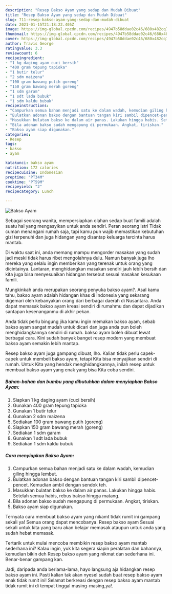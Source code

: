 ```yaml
---
description: "Resep Bakso Ayam yang sedap dan Mudah Dibuat"
title: "Resep Bakso Ayam yang sedap dan Mudah Dibuat"
slug: 711-resep-bakso-ayam-yang-sedap-dan-mudah-dibuat
date: 2021-01-15T21:18:22.405Z
image: https://img-global.cpcdn.com/recipes/4947b58ddae02c46/680x482cq70/bakso-ayam-foto-resep-utama.jpg
thumbnail: https://img-global.cpcdn.com/recipes/4947b58ddae02c46/680x482cq70/bakso-ayam-foto-resep-utama.jpg
cover: https://img-global.cpcdn.com/recipes/4947b58ddae02c46/680x482cq70/bakso-ayam-foto-resep-utama.jpg
author: Travis George
ratingvalue: 3.3
reviewcount: 6
recipeingredient:
- "1 kg daging ayam cuci bersih"
- "400 gram tepung tapioka"
- "1 butir telur"
- "2 sdm maizena"
- "100 gram bawang putih goreng"
- "150 gram bawang merah goreng"
- "1 sdm garam"
- "1 sdt lada bubuk"
- "1 sdm kaldu bubuk"
recipeinstructions:
- "Campurkan semua bahan menjadi satu ke dalam wadah, kemudian giling hingga lembut."
- "Bulatkan adonan bakso dengan bantuan tangan kiri sambil dipencet-pencet. Kemudian ambil dengan sendok teh."
- "Masukkan bulatan bakso ke dalam air panas. Lakukan hingga habis. Setelah semua habis, rebus bakso hingga matang."
- "Bila adonan bakso sudah mengapung di permukaan. Angkat, tiriskan."
- "Bakso ayam siap digunakan."
categories:
- Resep
tags:
- bakso
- ayam

katakunci: bakso ayam 
nutrition: 172 calories
recipecuisine: Indonesian
preptime: "PT34M"
cooktime: "PT59M"
recipeyield: "2"
recipecategory: Lunch

---
```



![Bakso Ayam](https://img-global.cpcdn.com/recipes/4947b58ddae02c46/680x482cq70/bakso-ayam-foto-resep-utama.jpg)

Sebagai seorang wanita, mempersiapkan olahan sedap buat famili adalah suatu hal yang mengasyikan untuk anda sendiri. Peran seorang istri Tidak cuman menangani rumah saja, tapi kamu pun wajib memastikan kebutuhan gizi terpenuhi dan juga hidangan yang disantap keluarga tercinta harus mantab.

Di waktu  saat ini, anda memang mampu mengorder masakan yang sudah jadi meski tidak harus ribet mengolahnya dulu. Namun banyak juga lho mereka yang selalu ingin memberikan yang terenak untuk orang yang dicintainya. Lantaran, menghidangkan masakan sendiri jauh lebih bersih dan kita juga bisa menyesuaikan hidangan tersebut sesuai masakan kesukaan famili. 



Mungkinkah anda merupakan seorang penyuka bakso ayam?. Asal kamu tahu, bakso ayam adalah hidangan khas di Indonesia yang sekarang digemari oleh kebanyakan orang dari berbagai daerah di Nusantara. Anda dapat memasak bakso ayam kreasi sendiri di rumahmu dan dapat dijadikan santapan kesenanganmu di akhir pekan.

Anda tidak perlu bingung jika kamu ingin memakan bakso ayam, sebab bakso ayam sangat mudah untuk dicari dan juga anda pun boleh menghidangkannya sendiri di rumah. bakso ayam boleh dibuat lewat berbagai cara. Kini sudah banyak banget resep modern yang membuat bakso ayam semakin lebih mantap.

Resep bakso ayam juga gampang dibuat, lho. Kalian tidak perlu capek-capek untuk membeli bakso ayam, tetapi Kita bisa menyajikan sendiri di rumah. Untuk Kita yang hendak menghidangkannya, inilah resep untuk membuat bakso ayam yang enak yang bisa Kita coba sendiri.

<!--inarticleads1-->

##### Bahan-bahan dan bumbu yang dibutuhkan dalam menyiapkan Bakso Ayam:

1. Siapkan 1 kg daging ayam (cuci bersih)
1. Gunakan 400 gram tepung tapioka
1. Gunakan 1 butir telur
1. Gunakan 2 sdm maizena
1. Sediakan 100 gram bawang putih (goreng)
1. Siapkan 150 gram bawang merah (goreng)
1. Sediakan 1 sdm garam
1. Gunakan 1 sdt lada bubuk
1. Sediakan 1 sdm kaldu bubuk




<!--inarticleads2-->

##### Cara menyiapkan Bakso Ayam:

1. Campurkan semua bahan menjadi satu ke dalam wadah, kemudian giling hingga lembut.
1. Bulatkan adonan bakso dengan bantuan tangan kiri sambil dipencet-pencet. Kemudian ambil dengan sendok teh.
1. Masukkan bulatan bakso ke dalam air panas. Lakukan hingga habis. Setelah semua habis, rebus bakso hingga matang.
1. Bila adonan bakso sudah mengapung di permukaan. Angkat, tiriskan.
1. Bakso ayam siap digunakan.




Ternyata cara membuat bakso ayam yang nikamt tidak rumit ini gampang sekali ya! Semua orang dapat mencobanya. Resep bakso ayam Sesuai sekali untuk kita yang baru akan belajar memasak ataupun untuk anda yang sudah hebat memasak.

Tertarik untuk mulai mencoba membikin resep bakso ayam mantab sederhana ini? Kalau ingin, yuk kita segera siapin peralatan dan bahannya, kemudian bikin deh Resep bakso ayam yang nikmat dan sederhana ini. Benar-benar gampang kan. 

Jadi, daripada anda berlama-lama, hayo langsung aja hidangkan resep bakso ayam ini. Pasti kalian tak akan nyesel sudah buat resep bakso ayam enak tidak rumit ini! Selamat berkreasi dengan resep bakso ayam mantab tidak rumit ini di tempat tinggal masing-masing,ya!.

